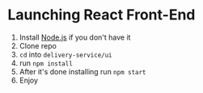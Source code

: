 # Launching React Front-End

1. Install [Node.js](https://nodejs.org/en/) if you don't have it
2. Clone repo
3. `cd` into `delivery-service/ui`
4. run `npm install`
5. After it's done installing run `npm start`
6. Enjoy
